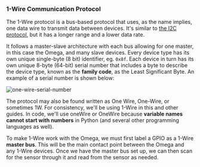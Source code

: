 ### 1-Wire Communication Protocol

The 1-Wire protocol is a bus-based protocol that uses, as the name implies, one data wire to transmit data between devices. It's similar to [the I2C protocol](#starter-kit-controlling-an-lcd-screen), but it has a longer range and a lower data rate.

It follows a master-slave architecture with each bus allowing for one master, in this case the Omega, and many slave devices. Every device type has its own unique single-byte (8 bit) identifier, eg. `0x8f`. Each device in turn has its own unique 8-byte (64-bit) serial number that includes a byte to describe the device type, known as the **family code**, as the Least Significant Byte. An example of a serial number is shown below:

![one-wire-serial-number](https://raw.githubusercontent.com/OnionIoT/Onion-Docs/master/Omega2/Kit-Guides/img/one-wire-serial-number.jpg)

The protocol may also be found written as One Wire, One-Wire, or sometimes 1W. For consistency, we'll be using 1-Wire in this and other guides. In code, we'll use oneWire or OneWire because **variable names cannot start with numbers** in Python (and several other programming languages as well).

To make 1-Wire work with the Omega, we must first label a GPIO as a 1-Wire **master bus**. This will be the main contact point between the Omega and any 1-Wire devices. Once we have the master bus set up, we can then scan for the sensor through it and read from the sensor as needed.